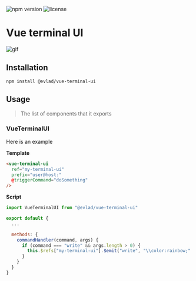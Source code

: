 ![npm version](https://img.shields.io/npm/v/@evlad/vue-terminal-ui.svg)
![license](https://img.shields.io/npm/l/@evlad/vue-terminal-ui.svg)
# Vue terminal UI

![gif](https://i.imgur.com/XV9pGib.gif)

## Installation

```
npm install @evlad/vue-terminal-ui
```

## Usage

> The list of components that it exports

### VueTerminalUI

Here is an example

**Template**
```html
<vue-terminal-ui
  ref="my-terminal-ui"
  prefix="user@host:"
  @triggerCommand="doSomething"
/>
```

**Script**
```js
import VueTerminalUI from "@evlad/vue-terminal-ui"

export default {
  ...

  methods: {
    commandHandler(command, args) {
      if (command === "write" && args.length > 0) {
        this.$refs["my-terminal-ui"].$emit("write", "\\color:rainbow;" + args.join(" "));
      }
    }
  }
}
```